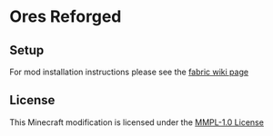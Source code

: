# Ores Reforged

## Setup

For mod installation instructions please see the [fabric wiki page](https://fabricmc.net/use)

## License

This Minecraft modification is licensed under the [MMPL-1.0 License](https://mod-buildcraft.com/MMPL-1.0.txt)
